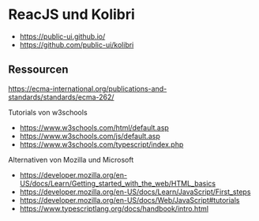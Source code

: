 # ReacJS und Kolibri

- https://public-ui.github.io/
- https://github.com/public-ui/kolibri

## Ressourcen 

https://ecma-international.org/publications-and-standards/standards/ecma-262/

Tutorials von w3schools
- https://www.w3schools.com/html/default.asp
- https://www.w3schools.com/js/default.asp
- https://www.w3schools.com/typescript/index.php


Alternativen von Mozilla und Microsoft
- https://developer.mozilla.org/en-US/docs/Learn/Getting_started_with_the_web/HTML_basics
- https://developer.mozilla.org/en-US/docs/Learn/JavaScript/First_steps
- https://developer.mozilla.org/en-US/docs/Web/JavaScript#tutorials
- https://www.typescriptlang.org/docs/handbook/intro.html

